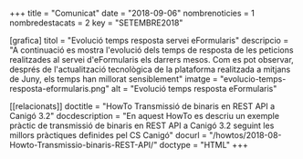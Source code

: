 +++
title             = "Comunicat"
date              = "2018-09-06"
nombrenoticies    = 1
nombredestacats   = 2
key               = "SETEMBRE2018"

[grafica]
titol = "Evolució temps resposta servei eFormularis"
descripcio = "A continuació es mostra l'evolució dels temps de resposta de les peticions realitzades al servei d'eFormularis els darrers mesos. Com es pot observar, després de l'actualització tecnològica de la plataforma realitzada a mitjans de Juny, els temps han millorat sensiblement"
imatge = "evolucio-temps-resposta-eformularis.png"
alt = "Evolució temps resposta eFormularis"

[[relacionats]]
doctitle          = "HowTo Transmissió de binaris en REST API a Canigó 3.2"
docdescription    = "En aquest HowTo es descriu un exemple pràctic de transmissió de binaris en REST API a Canigó 3.2 seguint les millors pràctiques definides pel CS Canigó"
docurl            = "/howtos/2018-08-Howto-Transmissio-binaris-REST-API/"
doctype           = "HTML"
+++
